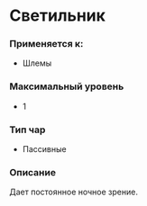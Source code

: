 # Светильник

### Применяется к:

* Шлемы

### Максимальный уровень

* 1

### Тип чар

* Пассивные

### Описание

Дает постоянное ночное зрение.
